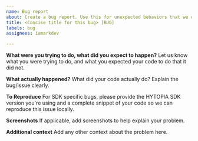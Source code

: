 ```yaml
---
name: Bug report
about: Create a bug report. Use this for unexpected behaviors that we can reproduce so we can fix them in the SDK. If we find your issue is not an SDK bug, we'll provide clarity on a fix for your code.
title: <Concise title for this bug> [BUG]
labels: bug
assignees: iamarkdev

---
```


**What were you trying to do, what did you expect to happen?**
Let us know what you were trying to do, and what you expected your code to do that it did not.

**What actually happened?**
What did your code actually do? Explain the bug/issue clearly.

**To Reproduce**
For SDK specific bugs, please provide the HYTOPIA SDK version you're using and a complete snippet of your code so we can reproduce this issue locally.

**Screenshots**
If applicable, add screenshots to help explain your problem.

**Additional context**
Add any other context about the problem here.

